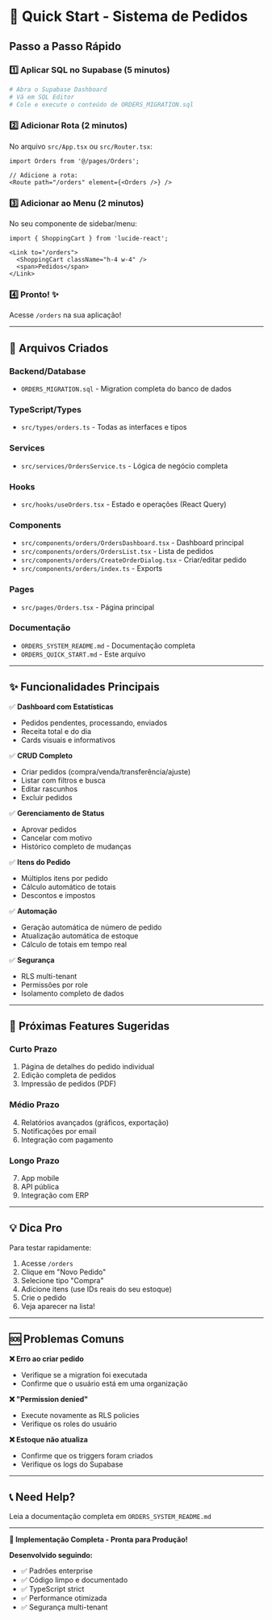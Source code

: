 # 🚀 Quick Start - Sistema de Pedidos

## Passo a Passo Rápido

### 1️⃣ **Aplicar SQL no Supabase** (5 minutos)

```bash
# Abra o Supabase Dashboard
# Vá em SQL Editor
# Cole e execute o conteúdo de ORDERS_MIGRATION.sql
```

### 2️⃣ **Adicionar Rota** (2 minutos)

No arquivo `src/App.tsx` ou `src/Router.tsx`:

```tsx
import Orders from '@/pages/Orders';

// Adicione a rota:
<Route path="/orders" element={<Orders />} />
```

### 3️⃣ **Adicionar ao Menu** (2 minutos)

No seu componente de sidebar/menu:

```tsx
import { ShoppingCart } from 'lucide-react';

<Link to="/orders">
  <ShoppingCart className="h-4 w-4" />
  <span>Pedidos</span>
</Link>
```

### 4️⃣ **Pronto!** ✨

Acesse `/orders` na sua aplicação!

---

## 📁 Arquivos Criados

### **Backend/Database**
- `ORDERS_MIGRATION.sql` - Migration completa do banco de dados

### **TypeScript/Types**
- `src/types/orders.ts` - Todas as interfaces e tipos

### **Services**
- `src/services/OrdersService.ts` - Lógica de negócio completa

### **Hooks**
- `src/hooks/useOrders.tsx` - Estado e operações (React Query)

### **Components**
- `src/components/orders/OrdersDashboard.tsx` - Dashboard principal
- `src/components/orders/OrdersList.tsx` - Lista de pedidos
- `src/components/orders/CreateOrderDialog.tsx` - Criar/editar pedido
- `src/components/orders/index.ts` - Exports

### **Pages**
- `src/pages/Orders.tsx` - Página principal

### **Documentação**
- `ORDERS_SYSTEM_README.md` - Documentação completa
- `ORDERS_QUICK_START.md` - Este arquivo

---

## ✨ Funcionalidades Principais

✅ **Dashboard com Estatísticas**
- Pedidos pendentes, processando, enviados
- Receita total e do dia
- Cards visuais e informativos

✅ **CRUD Completo**
- Criar pedidos (compra/venda/transferência/ajuste)
- Listar com filtros e busca
- Editar rascunhos
- Excluir pedidos

✅ **Gerenciamento de Status**
- Aprovar pedidos
- Cancelar com motivo
- Histórico completo de mudanças

✅ **Itens do Pedido**
- Múltiplos itens por pedido
- Cálculo automático de totais
- Descontos e impostos

✅ **Automação**
- Geração automática de número de pedido
- Atualização automática de estoque
- Cálculo de totais em tempo real

✅ **Segurança**
- RLS multi-tenant
- Permissões por role
- Isolamento completo de dados

---

## 🎯 Próximas Features Sugeridas

### **Curto Prazo**
1. Página de detalhes do pedido individual
2. Edição completa de pedidos
3. Impressão de pedidos (PDF)

### **Médio Prazo**
4. Relatórios avançados (gráficos, exportação)
5. Notificações por email
6. Integração com pagamento

### **Longo Prazo**
7. App mobile
8. API pública
9. Integração com ERP

---

## 💡 Dica Pro

Para testar rapidamente:

1. Acesse `/orders`
2. Clique em "Novo Pedido"
3. Selecione tipo "Compra"
4. Adicione itens (use IDs reais do seu estoque)
5. Crie o pedido
6. Veja aparecer na lista!

---

## 🆘 Problemas Comuns

**❌ Erro ao criar pedido**
- Verifique se a migration foi executada
- Confirme que o usuário está em uma organização

**❌ "Permission denied"**
- Execute novamente as RLS policies
- Verifique os roles do usuário

**❌ Estoque não atualiza**
- Confirme que os triggers foram criados
- Verifique os logs do Supabase

---

## 📞 Need Help?

Leia a documentação completa em `ORDERS_SYSTEM_README.md`

---

**🎉 Implementação Completa - Pronta para Produção!**

**Desenvolvido seguindo:**
- ✅ Padrões enterprise
- ✅ Código limpo e documentado
- ✅ TypeScript strict
- ✅ Performance otimizada
- ✅ Segurança multi-tenant

